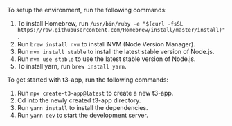 To setup the environment, run the following commands:

1. To install Homebrew, run `/usr/bin/ruby -e "$(curl -fsSL https://raw.githubusercontent.com/Homebrew/install/master/install)"`.
2. Run `brew install nvm` to install NVM (Node Version Manager).
3. Run `nvm install stable` to install the latest stable version of Node.js.
4. Run `nvm use stable` to use the latest stable version of Node.js.
5. To install yarn, run `brew install yarn`.

To get started with t3-app, run the following commands:

1. Run `npx create-t3-app@latest` to create a new t3-app.
2. Cd into the newly created t3-app directory.
3. Run `yarn install` to install the dependencies.
4. Run `yarn dev` to start the development server.

